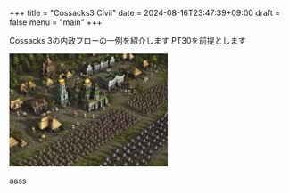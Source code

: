 +++
title = "Cossacks3 Civil"
date = 2024-08-16T23:47:39+09:00
draft = false
menu = "main"
+++

Cossacks 3の内政フローの一例を紹介します
PT30を前提とします


![alt text](image1.jpg)

aass